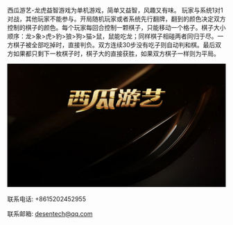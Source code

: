 西瓜游艺-龙虎益智游戏为单机游戏，简单又益智，风趣又有味。
玩家与系统1对1对战，其他玩家不能参与。开局随机玩家或者系统先行翻牌，翻到的颜色决定双方控制的棋子的颜色。每个玩家每回合控制一颗棋子，只能移动一个格子。棋子大小顺序：龙>象>虎>豹>狼>狗>猫>鼠，鼠能吃龙；同样棋子相碰两者同归于尽。一方棋子被全部吃掉时，直接判负。双方连续30步没有吃子则自动判和棋。最后双方如果都只剩下一枚棋子时，棋子大的直接获胜，如果双方棋子一样则为平局。

![](0x0ss.jpg)

联系电话: +8615202452955

联系邮箱: desentech@qq.com